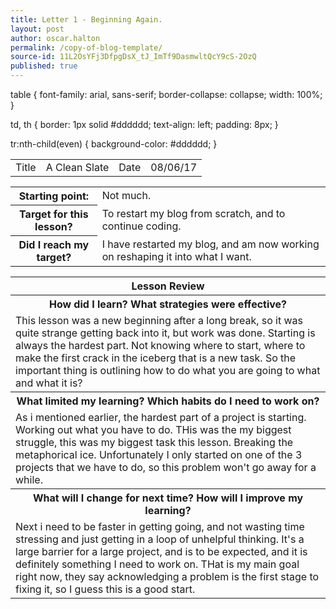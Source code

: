 ```yaml
---
title: Letter 1 - Beginning Again.
layout: post
author: oscar.halton
permalink: /copy-of-blog-template/
source-id: 11L2OsYFj3DfpgDsX_tJ_ImTf9DasmwltQcY9cS-2OzQ
published: true
---
```

table {
    font-family: arial, sans-serif;
    border-collapse: collapse;
    width: 100%;
}

td, th {
    border: 1px solid #dddddd;
    text-align: left;
    padding: 8px;
}

tr:nth-child(even) {
    background-color: #dddddd;
}
<table>
  <tr>
    <td>Title</td>
    <td>A Clean Slate</td>
    <td>Date</td>
    <td>08/06/17</td>
  </tr>
</table>


<table>
  <tr>
    <th>Starting point:</th>
    <td>Not much.</td>
  </tr>
  <tr>
    <th>Target for this lesson?</th>
    <td>To restart my blog from scratch, and to continue coding.</td>
  </tr>
  <tr>
    <th>Did I reach my target? </th>
    <td>I have restarted my blog, and am now working on reshaping it into what I want.</td>
  </tr>
</table>


<table>
  <tr>
    <th>Lesson Review</th>
  </tr>
  <tr>
    <th>How did I learn? What strategies were effective? </th>
  </tr>
  <tr>
    <td>This lesson was a new beginning after a long break, so it was quite strange getting back into it, but work was done. Starting is always the hardest part. Not knowing where to start, where to make the first crack in the iceberg that is a new task. So the important thing is outlining how to do what you are going to what and what it is?</td>
  </tr>
  <tr>
    <th>What limited my learning? Which habits do I need to work on? </th>
  </tr>
  <tr>
    <td>As i mentioned earlier, the hardest part of a project is starting. Working out what you have to do. THis was the my biggest struggle, this was my biggest task this lesson. Breaking the metaphorical ice. Unfortunately I only started on one of the 3 projects that we have to do, so this problem won't go away for a while.</td>
  </tr>
  <tr>
    <th>What will I change for next time? How will I improve my learning?</th>
  </tr>
  <tr>
    <td>Next i need to be faster in getting going, and not wasting time stressing and just getting in a loop of unhelpful thinking. It's a large barrier for a large project, and is to be expected, and it is definitely something I need to work on. THat is my main goal right now, they say acknowledging a problem is the first stage to fixing it, so I guess this is a good start.</td>
  </tr>
</table>


